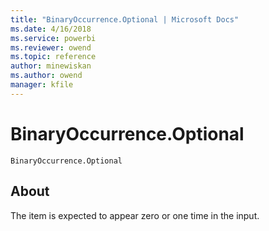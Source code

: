 ```yaml
---
title: "BinaryOccurrence.Optional | Microsoft Docs"
ms.date: 4/16/2018
ms.service: powerbi
ms.reviewer: owend
ms.topic: reference
author: minewiskan
ms.author: owend
manager: kfile
---
```

# BinaryOccurrence.Optional
<code>BinaryOccurrence.Optional</code>
## About 
The item is expected to appear zero or one time in the input.
